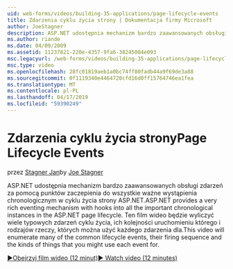 ```yaml
---
uid: web-forms/videos/building-35-applications/page-lifecycle-events
title: Zdarzenia cyklu życia strony | Dokumentacja firmy Microsoft
author: JoeStagner
description: ASP.NET udostępnia mechanizm bardzo zaawansowanych obsługi zdarzeń za pomocą punktów zaczepienia do wszystkie ważne wystąpienia chronologicznym w cyklu życia strony ASP.NET. Ten film wideo będzie wyliczenia...
ms.author: riande
ms.date: 04/09/2009
ms.assetid: 11237821-220e-4357-9fa6-38245084e093
msc.legacyurl: /web-forms/videos/building-35-applications/page-lifecycle-events
msc.type: video
ms.openlocfilehash: 28fc01819aeb1a0bc74ff80fadb44a9f69de3a88
ms.sourcegitcommit: 0f1119340e4464720cfd16d0ff15764746ea1fea
ms.translationtype: MT
ms.contentlocale: pl-PL
ms.lasthandoff: 04/17/2019
ms.locfileid: "59390249"
---
```

# <a name="page-lifecycle-events"></a><span data-ttu-id="4fa9f-104">Zdarzenia cyklu życia strony</span><span class="sxs-lookup"><span data-stu-id="4fa9f-104">Page Lifecycle Events</span></span>

<span data-ttu-id="4fa9f-105">przez [Stagner Jan](https://github.com/JoeStagner)</span><span class="sxs-lookup"><span data-stu-id="4fa9f-105">by [Joe Stagner](https://github.com/JoeStagner)</span></span>

<span data-ttu-id="4fa9f-106">ASP.NET udostępnia mechanizm bardzo zaawansowanych obsługi zdarzeń za pomocą punktów zaczepienia do wszystkie ważne wystąpienia chronologicznym w cyklu życia strony ASP.NET.</span><span class="sxs-lookup"><span data-stu-id="4fa9f-106">ASP.NET provides a very rich eventing mechanism with hooks into all the important chronological instances in the ASP.NET page lifecycle.</span></span> <span data-ttu-id="4fa9f-107">Ten film wideo będzie wyliczyć wiele typowych zdarzeń cyklu życia, ich kolejności uruchomieniu którego i rodzajów rzeczy, których można użyć każdego zdarzenia dla.</span><span class="sxs-lookup"><span data-stu-id="4fa9f-107">This video will enumerate many of the common lifecycle events, their firing sequence and the kinds of things that you might use each event for.</span></span>

[<span data-ttu-id="4fa9f-108">&#9654;Obejrzyj film wideo (12 minut)</span><span class="sxs-lookup"><span data-stu-id="4fa9f-108">&#9654; Watch video (12 minutes)</span></span>](https://channel9.msdn.com/Blogs/ASP-NET-Site-Videos/page-lifecycle-events)
